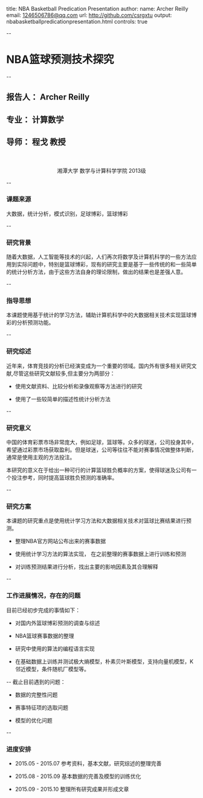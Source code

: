 title: NBA Basketball Predication Presentation
author:
  name: Archer Reilly
  email: 1246506786@qq.com
  url: http://github.com/csrgxtu
output: nbabasketballpredicationpresentation.html
controls: true

--
# NBA篮球预测技术探究

--
<br/>
## 报告人： Archer Reilly
## 专业： 计算数学
## 导师： 程戈 教授

<br/>
<br/>
<center>湘潭大学  数学与计算科学学院  2013级</center>

--
### 课题来源
大数据，统计分析，模式识别，足球博彩，篮球博彩

--
### 研究背景
随着大数据，人工智能等技术的兴起，人们再次将数学及计算机科学的一些方法应用到实际问题中，特别是篮球博彩，现有的研究主要是基于一些传统的和一些简单的统计分析方法，由于这些方法自身的理论限制，做出的结果也是差强人意。

--
### 指导思想
本课题使用基于统计的学习方法，辅助计算机科学中的大数据相关技术实现篮球博彩的分析预测功能。

--
### 研究综述
近年来，体育竞技的分析已经演变成为一个重要的领域。国内外有很多相关研究文献,尽管这些研究文献较多,但主要分为两部分：

* 使用文献资料、比较分析和录像观察等方法进行的研究

* 使用了一些较简单的描述性统计分析方法

--
### 研究意义
中国的体育彩票市场非常庞大，例如足球，篮球等。众多的球迷，公司投身其中，希望通过彩票市场获取盈利。但是球迷，公司等往往不能对赛事情况做整体判断，通常是使用主观的方法投注。

本研究的意义在于给出一种可行的计算篮球胜负概率的方案，使得球迷及公司有一个投注参考，同时提高篮球胜负预测的准确率。

--
### 研究方案
本课题的研究重点是使用统计学习方法和大数据相关技术对篮球比赛结果进行预测。

* 整理NBA官方网站公布出来的赛事数据

* 使用统计学习方法的算法实现， 在之前整理的赛事数据上进行训练和预测

* 对训练预测结果进行分析，找出主要的影响因素及其合理解释

--
### 工作进展情况，存在的问题
目前已经初步完成的事情如下：
* 对国内外篮球博彩预测的调查与综述

* NBA篮球赛事数据的整理

* 研究中使用的算法的编程语言实现

* 在基础数据上训练并测试极大熵模型，朴素贝叶斯模型，支持向量机模型，K邻近模型，条件随机厂模型等。

--
截止目前遇到的问题：

* 数据的完整性问题

* 赛事特征项的选取问题

* 模型的优化问题

--
### 进度安排
* 2015.05 - 2015.07 参考资料，基本文献，研究综述的整理完善

* 2015.08 - 2015.09 基本数据的完善及模型的训练优化

* 2015.09 - 2015.10 整理所有研究成果并形成文章
